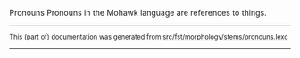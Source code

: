 Pronouns
Pronouns in the Mohawk language are references to things.

* * *

<small>This (part of) documentation was generated from [src/fst/morphology/stems/pronouns.lexc](https://github.com/giellalt/lang-moh/blob/main/src/fst/morphology/stems/pronouns.lexc)</small>

---

